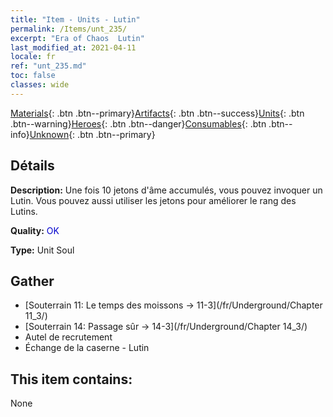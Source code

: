```yaml
---
title: "Item - Units - Lutin"
permalink: /Items/unt_235/
excerpt: "Era of Chaos  Lutin"
last_modified_at: 2021-04-11
locale: fr
ref: "unt_235.md"
toc: false
classes: wide
---
```

 [Materials](/fr/Items/){: .btn .btn--primary}[Artifacts](/fr/Items/Artifacts/){: .btn .btn--success}[Units](/fr/Items/Units/){: .btn .btn--warning}[Heroes](/fr/Items/Heroes/){: .btn .btn--danger}[Consumables](/fr/Items/Consumables/){: .btn .btn--info}[Unknown](/fr/Items/Unknown/){: .btn .btn--primary}

## Détails
 **Description:** Une fois 10 jetons d'âme accumulés, vous pouvez invoquer un Lutin. Vous pouvez aussi utiliser les jetons pour améliorer le rang des Lutins.

 **Quality:** <span style="color: #0000CD">OK</span>

 **Type:** Unit Soul

## Gather

*    [Souterrain 11: Le temps des moissons -> 11-3](/fr/Underground/Chapter 11_3/) 
*    [Souterrain 14: Passage sûr -> 14-3](/fr/Underground/Chapter 14_3/) 
*    Autel de recrutement 
*    Échange de la caserne - Lutin 

## This item contains:

  None

